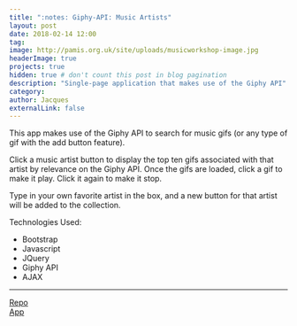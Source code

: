 ```yaml
---
title: ":notes: Giphy-API: Music Artists"
layout: post
date: 2018-02-14 12:00
tag: 
image: http://pamis.org.uk/site/uploads/musicworkshop-image.jpg
headerImage: true
projects: true
hidden: true # don't count this post in blog pagination
description: "Single-page application that makes use of the Giphy API"
category: 
author: Jacques
externalLink: false
---
```



This app makes use of the Giphy API to search for music gifs (or any type of gif with the add button feature).

Click a music artist button to display the top ten gifs associated with that artist by relevance on the Giphy API. Once the gifs are loaded, click a gif to make it play. Click it again to make it stop.

Type in your own favorite artist in the box, and a new button for that artist will be added to the collection.

Technologies Used:
* Bootstrap
* Javascript
* JQuery
* Giphy API
* AJAX

---

[Repo](https://jacquesguillory.github.io/Giphy-API/) <br>
[App](https://jacquesguillory.github.io/Giphy-API/)

